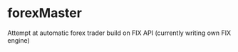 # forexMaster
Attempt at automatic forex trader build on FIX API (currently writing own FIX engine)


